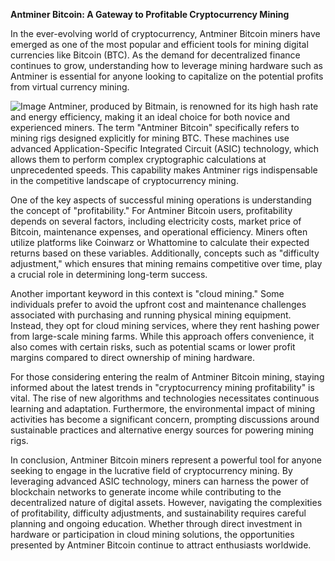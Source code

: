 **Antminer Bitcoin: A Gateway to Profitable Cryptocurrency Mining**

In the ever-evolving world of cryptocurrency, Antminer Bitcoin miners have emerged as one of the most popular and efficient tools for mining digital currencies like Bitcoin (BTC). As the demand for decentralized finance continues to grow, understanding how to leverage mining hardware such as Antminer is essential for anyone looking to capitalize on the potential profits from virtual currency mining.


![Image](https://github.com/user-attachments/assets/31692037-0104-4703-abd1-696b6a7dd41b)
Antminer, produced by Bitmain, is renowned for its high hash rate and energy efficiency, making it an ideal choice for both novice and experienced miners. The term "Antminer Bitcoin" specifically refers to mining rigs designed explicitly for mining BTC. These machines use advanced Application-Specific Integrated Circuit (ASIC) technology, which allows them to perform complex cryptographic calculations at unprecedented speeds. This capability makes Antminer rigs indispensable in the competitive landscape of cryptocurrency mining.

One of the key aspects of successful mining operations is understanding the concept of "profitability." For Antminer Bitcoin users, profitability depends on several factors, including electricity costs, market price of Bitcoin, maintenance expenses, and operational efficiency. Miners often utilize platforms like Coinwarz or Whattomine to calculate their expected returns based on these variables. Additionally, concepts such as "difficulty adjustment," which ensures that mining remains competitive over time, play a crucial role in determining long-term success.

Another important keyword in this context is "cloud mining." Some individuals prefer to avoid the upfront cost and maintenance challenges associated with purchasing and running physical mining equipment. Instead, they opt for cloud mining services, where they rent hashing power from large-scale mining farms. While this approach offers convenience, it also comes with certain risks, such as potential scams or lower profit margins compared to direct ownership of mining hardware.

For those considering entering the realm of Antminer Bitcoin mining, staying informed about the latest trends in "cryptocurrency mining profitability" is vital. The rise of new algorithms and technologies necessitates continuous learning and adaptation. Furthermore, the environmental impact of mining activities has become a significant concern, prompting discussions around sustainable practices and alternative energy sources for powering mining rigs.

In conclusion, Antminer Bitcoin miners represent a powerful tool for anyone seeking to engage in the lucrative field of cryptocurrency mining. By leveraging advanced ASIC technology, miners can harness the power of blockchain networks to generate income while contributing to the decentralized nature of digital assets. However, navigating the complexities of profitability, difficulty adjustments, and sustainability requires careful planning and ongoing education. Whether through direct investment in hardware or participation in cloud mining solutions, the opportunities presented by Antminer Bitcoin continue to attract enthusiasts worldwide.